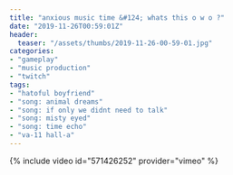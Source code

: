 ```yaml
---
title: "anxious music time &#124; whats this o w o ?"
date: "2019-11-26T00:59:01Z"
header:
  teaser: "/assets/thumbs/2019-11-26-00-59-01.jpg"
categories:
- "gameplay"
- "music production"
- "twitch"
tags:
- "hatoful boyfriend"
- "song: animal dreams"
- "song: if only we didnt need to talk"
- "song: misty eyed"
- "song: time echo"
- "va-11 hall-a"
---
```

{% include video id="571426252" provider="vimeo" %}

